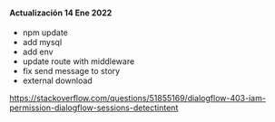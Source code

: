 #### Actualización 14 Ene 2022
- npm update
- add mysql
- add env
- update route with middleware
- fix send message to story
- external download

https://stackoverflow.com/questions/51855169/dialogflow-403-iam-permission-dialogflow-sessions-detectintent